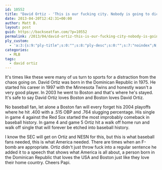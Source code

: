 ```yaml
---
id: 10552
title: "David Ortiz - 'This is our fucking city. Nobody is going to dictate our freedom. Stay strong.'"
date: 2013-04-20T12:42:31+00:00
author: Matt B.
layout: post
guid: https://backseatfan.com/?p=10552
permalink: /2013/04/david-ortiz-this-is-our-fucking-city-nobody-is-going-to-dictate-our-freedom-stay-strong/
ply_custom:
  - 'a:3:{s:9:"ply-title";s:0:"";s:8:"ply-desc";s:0:"";s:7:"noindex";N;}'
categories:
  - MLB
tags:
  - david ortiz
---
```


<div class="entry">
  <p>
    It's times like these were many of us turn to sports for a distraction from the chaos going on. David Ortiz was born in the Dominican Republic in 1975. He started his career in 1997 with the Minnesota Twins and honestly wasn't a very good player. In 2003 he went to Boston and that's where he's stayed. It's safe to say David Ortiz loves Boston and Boston loves David Ortiz.
  </p>

  <p>
    No baseball fan, let alone a Boston fan will every forget his 2004 playoffs where he hit .400 with a .515 OBP and .764 slugging percentage. His single in game 4 against the Red Sox started the most improbably comeback in baseball history. In game 4 and game 5 Ortiz hit a walk off home run and walk off single that will forever be etched into baseball history.
  </p>

  <p>
    I know the SEC will get on Ortiz and NESN for this, but this is what baseball fans needed, this is what America needed. There are times when an F-bomb are appropriate. Ortiz didn't just throw fuck into a regular sentence he added it to a speech that shows what America is all about, a person born in the Dominican Republic that loves the USA and Boston just like they love their home country. Cheers Papi.
  </p>

  <p>
  </p>
</div>
